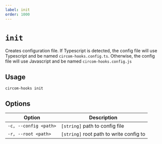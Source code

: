 ```yaml
---
label: init
order: 1000
---
```

# `init`

Creates configuration file. If Typescript is detected, the config file will use Typescript and be named
`circom-hooks.config.ts`. Otherwise, the config file will use Javascript and be named `circom-hooks.config.js`

## Usage
```
circom-hooks init
```

## Options
| Option      | Description |
| ----------- | ----------- |
| `-c, --config <path>`  | `[string]` path to config file          |
| `-r, --root <path>`    | `[string]` root path to write config to |
